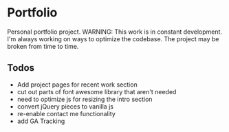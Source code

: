 # Portfolio

Personal portfolio project.
WARNING: This work is in constant development. I'm always working on ways to optimize the codebase. The project may be broken from time to time.

## Todos
* Add project pages for recent work section
* cut out parts of font awesome library that aren't needed
* need to optimize js for resizing the intro section
* convert jQuery pieces to vanilla js
* re-enable contact me functionality
* add GA Tracking